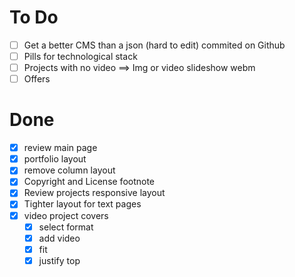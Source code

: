 # To Do

- [ ] Get a better CMS than a json (hard to edit) commited on Github
- [ ] Pills for technological stack
- [ ] Projects with no video ==> Img or video slideshow webm
- [ ] Offers

# Done

- [x] review main page
- [x] portfolio layout
- [x] remove column layout
- [x] Copyright and License footnote
- [x] Review projects responsive layout
- [x] Tighter layout for text pages
- [x] video project covers
  - [x] select format
  - [x] add video
  - [x] fit
  - [x] justify top